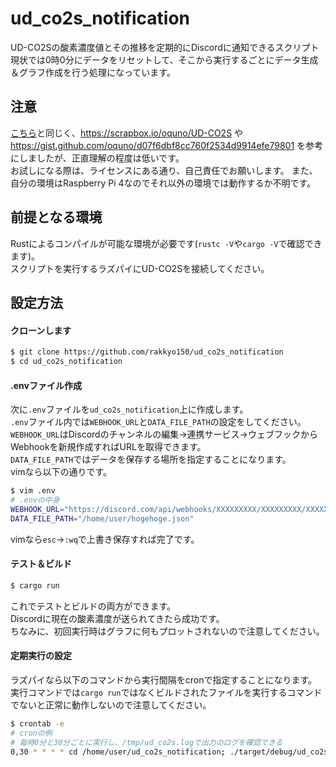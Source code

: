 # ud_co2s_notification
UD-CO2Sの酸素濃度値とその推移を定期的にDiscordに通知できるスクリプト  
現状では0時0分にデータをリセットして、そこから実行するごとにデータ生成＆グラフ作成を行う処理になっています。  

## 注意
[こちら](https://github.com/rakkyo150/ud-co2s-with-raspberry-pi-and-alexa)と同じく、https://scrapbox.io/oquno/UD-CO2S や https://gist.github.com/oquno/d07f6dbf8cc760f2534d9914efe79801 を参考にしましたが、正直理解の程度は低いです。  
お試しになる際は、ライセンスにある通り、自己責任でお願いします。
また、自分の環境はRaspberry Pi 4なのでそれ以外の環境では動作するか不明です。

## 前提となる環境
Rustによるコンパイルが可能な環境が必要です(`rustc -V`や`cargo -V`で確認できます)。  
スクリプトを実行するラズパイにUD-CO2Sを接続してください。  

## 設定方法
#### クローンします
```bash
$ git clone https://github.com/rakkyo150/ud_co2s_notification
$ cd ud_co2s_notification
```
#### .envファイル作成
次に`.env`ファイルを`ud_co2s_notification`上に作成します。  
`.env`ファイル内では`WEBHOOK_URL`と`DATA_FILE_PATH`の設定をしてください。  
`WEBHOOK_URL`はDiscordのチャンネルの編集->連携サービス->ウェブフックからWebhookを新規作成すればURLを取得できます。  
`DATA_FILE_PATH`ではデータを保存する場所を指定することになります。  
vimなら以下の通りです。
```bash
$ vim .env
# .envの中身
WEBHOOK_URL="https://discord.com/api/webhooks/XXXXXXXXX/XXXXXXXXX/XXXXXXXXXXXXXXXXXXXXXXXX"
DATA_FILE_PATH="/home/user/hogehoge.json"
```
vimなら`esc`->`:wq`で上書き保存すれば完了です。  

#### テスト＆ビルド
```bash
$ cargo run
```
これでテストとビルドの両方ができます。  
Discordに現在の酸素濃度が送られてきたら成功です。  
ちなみに、初回実行時はグラフに何もプロットされないので注意してください。

#### 定期実行の設定
ラズパイなら以下のコマンドから実行間隔をcronで指定することになります。  
実行コマンドでは`cargo run`ではなくビルドされたファイルを実行するコマンドでないと正常に動作しないので注意してください。  
```bash
$ crontab -e
# cronの例
# 毎時0分と30分ごとに実行し、/tmp/ud_co2s.logで出力のログを確認できる
0,30 * * * * cd /home/user/ud_co2s_notification; ./target/debug/ud_co2s_notification >> /tmp/ud_co2s.log
```
